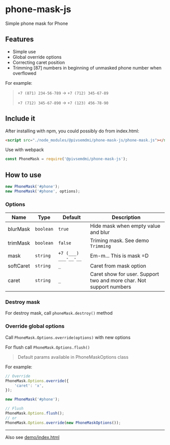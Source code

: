 # phone-mask-js

Simple phone mask for Phone

## Features

* Simple use
* Global override options
* Correcting caret position
* Trimming [87] numbers in beginning of unmasked phone number when overflowed

For example:

> `+7 (871) 234-56-789` -> `+7 (712) 345-67-89`
>
> `+7 (712) 345-67-890` -> `+7 (123) 456-78-90`

## Include it

After installing with npm, you could possibly do from index.html:

```html
<script src="./node_modules/@pivsemdmi/phone-mask-js/phone-mask.js"></script>
```

Use with webpack

```js
const PhoneMask = require('@pivsemdmi/phone-mask-js');
```

## How to use

```js
new PhoneMask('#phone');
new PhoneMask('#phone', options);
```

### Options

| Name      | Type      | Default              | Description                                                         |
|-----------|-----------|----------------------|---------------------------------------------------------------------|
| blurMask  | `boolean` | `true`               | Hide mask when empty value and blur                                 |
| trimMask  | `boolean` | `false`              | Triming mask. See demo `Trimming`                                   |
| mask      | `string`  | `+7 (___) ___-__-__` | Em-m... This is mask =D                                             |
| softCaret | `string`  | `_`                  | Caret from mask option                                              |
| caret     | `string`  | `_`                  | Caret show for user. Support two and more char. Not support numbers |

### Destroy mask

For destroy mask, call `phoneMask.destroy()` method

### Override global options

Call `PhoneMask.Options.override(options)` with new options

For flush call `PhoneMask.Options.flush()`

> Default params available in PhoneMaskOptions class

For example:

```javascript
// Override
PhoneMask.Options.override({
    'caret': 'x',
});

new PhoneMask('#phone');

// Flush
PhoneMask.Options.flush();
// or
PhoneMask.Options.override(new PhoneMaskOptions());
```

---

Also see [demo/index.html](https://htmlpreview.github.io/?https://raw.githubusercontent.com/pivsemdmi/phone-mask-js/master/demo/index.html)
